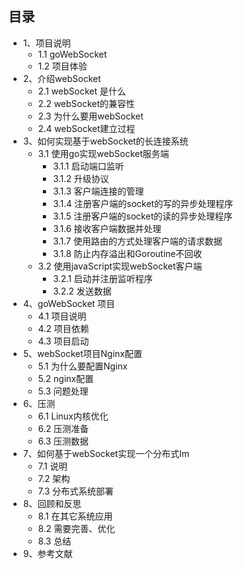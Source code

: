## 目录
- 1、项目说明
    - 1.1 goWebSocket
    - 1.2 项目体验
- 2、介绍webSocket
    - 2.1 webSocket 是什么
    - 2.2 webSocket的兼容性
    - 2.3 为什么要用webSocket
    - 2.4 webSocket建立过程
- 3、如何实现基于webSocket的长连接系统
    - 3.1 使用go实现webSocket服务端
        - 3.1.1 启动端口监听
        - 3.1.2 升级协议
        - 3.1.3 客户端连接的管理
        - 3.1.4 注册客户端的socket的写的异步处理程序
        - 3.1.5 注册客户端的socket的读的异步处理程序
        - 3.1.6 接收客户端数据并处理
        - 3.1.7 使用路由的方式处理客户端的请求数据
        - 3.1.8 防止内存溢出和Goroutine不回收
    - 3.2 使用javaScript实现webSocket客户端
        - 3.2.1 启动并注册监听程序
        - 3.2.2 发送数据
- 4、goWebSocket 项目
    - 4.1 项目说明
    - 4.2 项目依赖
    - 4.3 项目启动
- 5、webSocket项目Nginx配置
    - 5.1 为什么要配置Nginx
    - 5.2 nginx配置
    - 5.3 问题处理
- 6、压测
    - 6.1 Linux内核优化
    - 6.2 压测准备
    - 6.3 压测数据
- 7、如何基于webSocket实现一个分布式Im
    - 7.1 说明
    - 7.2 架构
    - 7.3 分布式系统部署
- 8、回顾和反思
    - 8.1 在其它系统应用
    - 8.2 需要完善、优化
    - 8.3 总结
- 9、参考文献